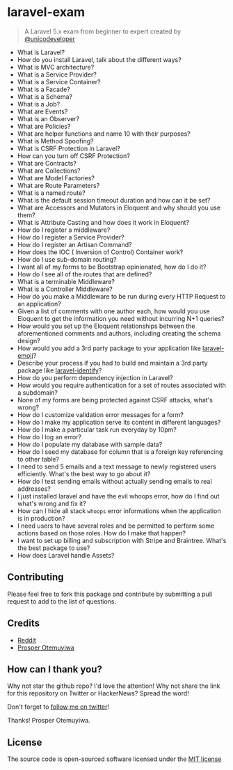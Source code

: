 # laravel-exam
> A Laravel 5.x exam from beginner to expert created by [@unicodeveloper](https://twitter.com/unicodeveloper)

* What is Laravel?
* How do you install Laravel, talk about the different ways?
* What is MVC architecture?
* What is a Service Provider?
* What is a Service Container?
* What is a Facade?
* What is a Schema?
* What is a Job?
* What are Events?
* What is an Observer?
* What are Policies?
* What are helper functions and name 10 with their purposes?
* What is Method Spoofing?
* What is CSRF Protection in Laravel?
* How can you turn off CSRF Protection?
* What are Contracts?
* What are Collections?
* What are Model Factories?
* What are Route Parameters?
* What is a named route?
* What is the default session timeout duration and how can it be set?
* What are Accessors and Mutators in Eloquent and why should you use them?
* What is Attribute Casting and how does it work in Eloquent?
* How do I register a middleware?
* How do I register a Service Provider?
* How do I register an Artisan Command?
* How does the IOC ( Inversion of Control) Container work?
* How do I use sub-domain routing?
* I want all of my forms to be Bootstrap opinionated, how do I do it?
* How do I see all of the routes that are defined?
* What is a terminable Middleware?
* What is a Controller Middleware?
* How do you make a Middleware to be run during every HTTP Request to an application?
* Given a list of comments with one author each, how would you use Eloquent to get the information you need without incurring N+1 queries?
* How would you set up the Eloquent relationships between the aforementioned comments and authors, including creating the schema design?
* How would you add a 3rd party package to your application like [laravel-emoji](https://github.com/unicodeveloper/laravel-emoji)?
* Describe your process if you had to build and maintain a 3rd party package like [laravel-identify](https://github.com/unicodeveloper/laravel-identify)?
* How do you perform dependency injection in Laravel?
* How would you require authentication for a set of routes associated with a subdomain?
* None of my forms are being protected against CSRF attacks, what's wrong?
* How do I customize validation error messages for a form?
* How do I make my application serve its content in different languages?
* How do I make a particular task run everyday by 10pm?
* How do I log an error?
* How do I populate my database with sample data?
* How do I seed my database for column that is a foreign key referencing to other table?
* I need to send 5 emails and a text message to newly registered users efficiently. What's the best way to go about it?
* How do I test sending emails without actually sending emails to real addresses?
* I just installed laravel and have the evil whoops error, how do I find out what's wrong and fix it?
* How can I hide all stack `whoops` error informations when the application is in production?
* I need users to have several roles and be permitted to perform some actions based on those roles. How do I make that happen?
* I want to set up billing and subscription with Stripe and Braintree. What's the best package to use?
* How does Laravel handle Assets?



## Contributing

Please feel free to fork this package and contribute by submitting a pull request to add to the list of questions.


## Credits

- [Reddit](https://www.reddit.com/r/laravel/comments/2cnrm8/laravel_interview_questions)
- [Prosper Otemuyiwa](https://twitter.com/unicodeveloper)


## How can I thank you?

Why not star the github repo? I'd love the attention! Why not share the link for this repository on Twitter or HackerNews? Spread the word!

Don't forget to [follow me on twitter](https://twitter.com/unicodeveloper)!

Thanks!
Prosper Otemuyiwa.


## License

The source code is open-sourced software licensed under the [MIT license](LICENSE.md)
